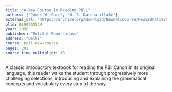```yaml
---
title: "A New Course in Reading Pāli"
authors: ["James W. Gair", "W. S. Karunatillake"]
external_url: "https://archive.org/download/NewPaliCourse/New%20Pali%20Course_text.pdf"
olid: OL9070254M
year: 1998
publisher: "Motilal Banarsidass"
address: "Delhi"
course: pali-new-course
pages: 202
course_time_multiplier: 10
---
```

A classic introductory textbook for reading the Pāli Canon in its original language, this reader walks the student through progressively more challenging selections, introducing and explaining the grammatical concepts and vocabulary every step of the way.


